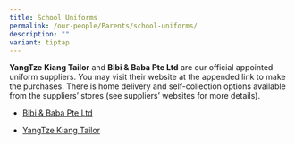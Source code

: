 ```yaml
---
title: School Uniforms
permalink: /our-people/Parents/school-uniforms/
description: ""
variant: tiptap
---
```

<p><strong>YangTze Kiang Tailor</strong> and <strong>Bibi &amp; Baba Pte Ltd</strong> are
our official appointed uniform suppliers. You may visit their website at
the appended link to make the purchases. There is home delivery and self-collection
options available from the suppliers’ stores (see suppliers’ websites for
more details).</p>
<ul data-tight="true" class="tight">
<li>
<p><a href="https://www.schooluniforms.sg/" rel="noopener noreferrer nofollow" target="_blank">Bibi &amp; Baba Pte Ltd</a>
</p>
</li>
<li>
<p><a href="https://www.yangtzekiang.com.sg/eshop/" rel="noopener noreferrer nofollow" target="_blank">YangTze Kiang Tailor</a>
</p>
</li>
</ul>
<p></p>